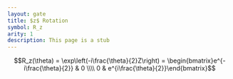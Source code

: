 ```yaml
---
layout: gate
title: $z$ Rotation
symbol: R_z
arity: 1
description: This page is a stub
---
```

$$R_z(\theta) = \exp\left(-i\frac{\theta}{2}Z\right) = \begin{bmatrix}e^{-i\frac{\theta}{2}}   & 0 \\\\ 0 & e^{i\frac{\theta}{2}}\end{bmatrix}$$